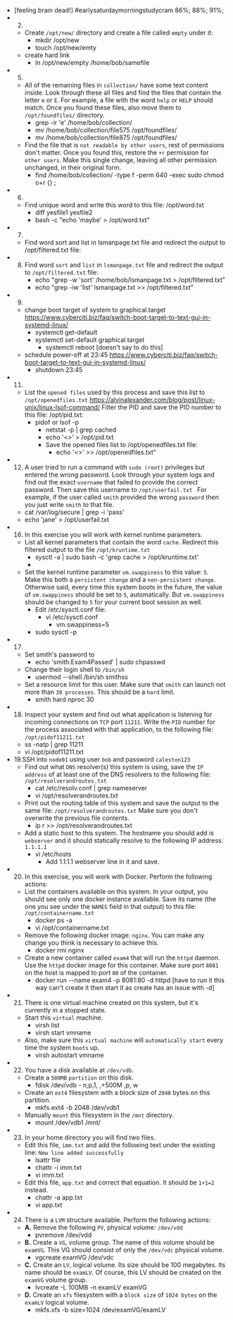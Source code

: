 - [feeling brain dead!] #earlysaturdaymorningstudycram 86%; 88%; 91%;
- 2.
	- Create `/opt/new/` directory and create a file called `empty` under it:
		- mkdir /opt/new
		- touch /opt/new/emty
	- create hard link
		- ln /opt/new/empty /home/bob/samefile
- 5. 
	- All of the remaining files in `collection/` have some text content inside. Look through these all files and find the files that contain the letter `e` or `E`. For example, a file with the word `help` or `HELP` should match. Once you found these files, also move them to `/opt/foundfiles/` directory.
		- grep -ir 'e' /home/bob/collection/ 
		- mv /home/bob/collection/file575 /opt/foundfiles/
		- mv /home/bob/collection/file875 /opt/foundfiles/
	- Find the file that is `not readable by other users`, rest of permissions don't matter. Once you found this, restore the `+r` permission for `other users`. Make this single change, leaving all other permission unchanged, in their original form.
		- find /home/bob/collection/ -type f -perm 640 -exec sudo chmod o+r {} \;
- 6.
	- Find unique word and write this word to this file: /opt/word.txt 
		- diff yesfile1 yesfile2
		- bash -c "echo 'maybe' > /opt/word.txt"
- 7. 
	- Find word sort and list in lsmanpage.txt file and redirect the output to /opt/filtered.txt file:
- 8. Find word `sort` and `list` in `lsmanpage.txt` file and redirect the output to `/opt/filtered.txt` file: 
		- echo "grep -w 'sort' /home/bob/lsmanpage.txt  > /opt/filtered.txt"
		- echo "grep -iw 'list' lsmanpage.txt  >> /opt/filtered.txt"
- 9. 
	- change boot target of system to graphical.target https://www.cyberciti.biz/faq/switch-boot-target-to-text-gui-in-systemd-linux/
		- systemctl get-default
		- systemctl set-default graphical.target
			- systemctl reboot [doesn't say to do this]
	- schedule power-off at 23:45 https://www.cyberciti.biz/faq/switch-boot-target-to-text-gui-in-systemd-linux/
		- shutdown 23:45
- 11. 
	- List the `opened files` used by this process and save this list to `/opt/openedfiles.txt` https://alvinalexander.com/blog/post/linux-unix/linux-lsof-command/ Filter the PID and save the PID number to this file: /opt/pid.txt: 
		- pidof or lsof -p 
			- netstat -p  | grep cached
			- echo '<>' > /opt/pid.txt
			- Save the opened files list to /opt/openedfiles.txt file:
				- echo '<>'  >> /opt/openedfiles.txt"
- 12. A user tried to run a command with `sudo (root)` privileges but entered the wrong password.  Look through your system logs and find out the exact `username` that failed to provide the correct password. Then save this username to `/opt/userfail.txt ` For example, if the user called `smith` provided the wrong `password` then you just write `smith` to that file.
	- cat /var/log/secure | grep -i 'pass'
	- echo 'jane' > /opt/userfail.txt
- 16. In this exercise you will work with kernel runtime parameters.
	- List all kernel parameters that contain the word `cache`. Redirect this filtered output to the file `/opt/kruntime.txt`
		- sysctl -a | sudo bash -c 'grep cache > /opt/kruntime.txt'
		- 
	- Set the kernel runtime parameter `vm.swappiness` to this value: `5`. Make this both a `persistent change` and a `non-persistent change`. Otherwise said, every time this system boots in the future, the value of `vm.swappiness` should be set to `5`, automatically. But `vm.swappiness` should be changed to `5` for your current boot session as well.
		- Edit /etc/sysctl.conf file:
			- vi /etc/sysctl.conf
				- vm.swappiness=5
		- sudo sysctl -p
- 17. 
	- Set smith's password to
		- echo 'smith:Exam4Passed' | sudo chpasswd
	- Change their login shell to `/bin/sh`
		- usermod --shell /bin/sh smithss
	- Set a resource limit for this user. Make sure that `smith` can launch not more than `30 processes`. This should be a `hard` limit.
		- smith           hard    nproc           30
- 18. Inspect your system and find out what application is listening for incoming connections on `TCP` port `11211`. Write the `PID` number for the process associated with that application, to the following file: `/opt/pidof11211.txt`
	- ss -natp | grep 11211
	- vi /opt/pidof11211.txt
- 19.SSH into `node01` using user `bob` and password `caleston123`
	- Find out what `DNS` resolver(s) this system is using, save the `IP address` of at least one of the DNS resolvers to the following file: `/opt/resolverandroutes.txt`
		- cat /etc/resolv.conf | grep nameserver
		- vi /opt/resolverandroutes.txt
	- Print out the routing table of this system and save the output to the same file: `/opt/resolverandroutes.txt` Make sure you don't overwrite the previous file contents.
		- ip r >> /opt/resolverandroutes.txt
	- Add a static host to this system. The hostname you should add is `webserver` and it should statically resolve to the following IP address: `1.1.1.1`
		- vi /etc/hosts
			- Add 1.1.1.1 webserver line in it and save.
- 20. In this exercise, you will work with Docker. Perform the following actions:
	- List the containers available on this system. In your output, you should see only one docker instance available. Save its name (the one you see under the `NAMES` field in that output) to this file: `/opt/containername.txt`
		- docker ps -a
		- vi /opt/containername.txt
	- Remove the following docker image: `nginx`. You can make any change you think is necessary to achieve this.
		- docker rmi nginx
	- Create a new container called `exam4` that will run the `httpd` daemon. Use the `httpd` docker image for this container. Make sure port `8081` on the host is mapped to port `80` of the container.
		- docker run --name exam4 -p 8081:80 -d httpd [have to run it this way can't create it then start it as create has an issue with -d]
- 21. There is one virtual machine created on this system, but it's currently in a stopped state.
	- Start this `virtual` machine.
		- virsh list
		- virsh start vmname
	- Also, make sure this `virtual machine` will `automatically start` every time the system `boots` up.
		- virsh autostart vmname
- 22. You have a disk available at `/dev/vdb`.
	- Create a `500MB` `partition` on this disk.
		- fdisk /dev/vdb - n,p,1, ,+500M ,p, w
	- Create an `ext4` filesystem with a block size of `2048` bytes on this partition.
		- mkfs.ext4 -b 2048 /dev/vdb1
	- Manually `mount` this filesystem in the `/mnt` directory.
		- mount /dev/vdb1 /mnt/
- 23. In your home directory you will find two files.
	- Edit this file, `imm.txt` and add the following text under the existing line: `New line added successfully`
		- lsattr file
		- chattr -i imm.txt
		- vi imm.txt
	- Edit this file, `app.txt` and correct that equation. It should be `1+1=2` instead.
		- chattr -a app.txt
		- vi app.txt
- 24. There is a `LVM` structure available. Perform the following actions:
	- **A.** Remove the following `PV`, physical volume: `/dev/vdd`
		- pvremove /dev/vdd
	- **B.** Create a `VG`, volume group. The name of this volume should be `examVG`. This VG should consist of only the `/dev/vdc` physical volume.
		- vgcreate examVG /dev/vdc
	- **C.** Create an `LV`, logical volume. Its size should be 100 megabytes. Its name should be `examLV`. Of course, this LV should be created on the `examVG` volume group.
		- lvcreate -L 100MB -n examLV examVG
	- **D.** Create an `xfs` filesystem with a `block size` of `1024 bytes` on the `examLV` logical volume.
		- mkfs.xfs -b size=1024 /dev/examVG/examLV
